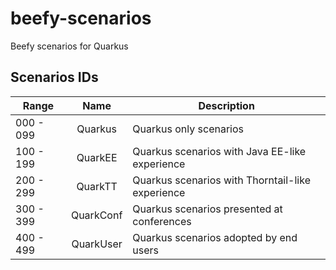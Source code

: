 # beefy-scenarios
Beefy scenarios for Quarkus

## Scenarios IDs
| Range         | Name          | Description  |
| ------------- |:-------------:| ----- |
| 000 - 099     | Quarkus | Quarkus only scenarios |
| 100 - 199     | QuarkEE | Quarkus scenarios with Java EE-like experience |
| 200 - 299     | QuarkTT | Quarkus scenarios with Thorntail-like experience |
| 300 - 399     | QuarkConf | Quarkus scenarios presented at conferences |
| 400 - 499     | QuarkUser | Quarkus scenarios adopted by end users |
